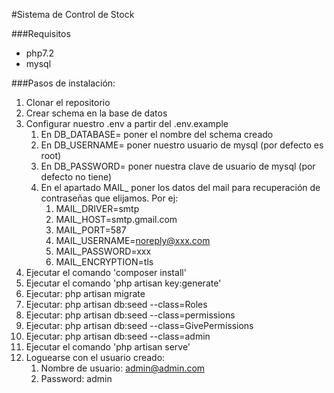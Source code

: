 #Sistema de Control de Stock

###Requisitos
- php7.2
- mysql

###Pasos de instalación:
1. Clonar el repositorio
2. Crear schema en la base de datos
3. Configurar nuestro .env a partir del .env.example
    1. En DB_DATABASE= poner el nombre del schema creado
    2. En DB_USERNAME= poner nuestro usuario de mysql (por defecto es root)
    3. En DB_PASSWORD= poner nuestra clave de usuario de mysql (por defecto no tiene)
    4. En el apartado MAIL_ poner los datos del mail para recuperación de contraseñas que elijamos. Por ej:
        1. MAIL_DRIVER=smtp
        2.   MAIL_HOST=smtp.gmail.com
        3.   MAIL_PORT=587
        4.   MAIL_USERNAME=noreply@xxx.com
        5.   MAIL_PASSWORD=xxx
        6.   MAIL_ENCRYPTION=tls
4. Ejecutar el comando 'composer install'
5. Ejecutar el comando 'php artisan key:generate'
6. Ejecutar: php artisan migrate
7. Ejecutar: php artisan db:seed --class=Roles
8. Ejecutar: php artisan db:seed --class=permissions
9. Ejecutar: php artisan db:seed --class=GivePermissions
10. Ejecutar: php artisan db:seed --class=admin
11. Ejecutar el comando 'php artisan serve'
12. Loguearse con el usuario creado:
    1. Nombre de usuario: admin@admin.com
    2. Password: admin 
